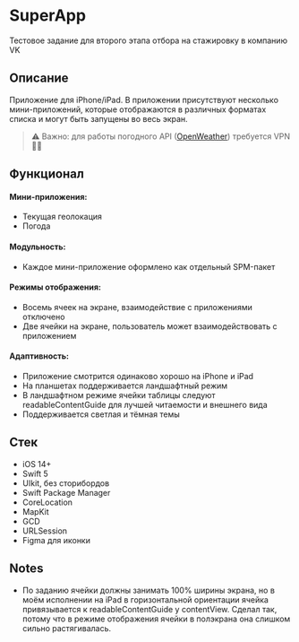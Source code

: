 #  SuperApp
Тестовое задание для второго этапа отбора на стажировку в компанию VK
## Описание
Приложение для iPhone/iPad. В приложении присутствуют несколько мини-приложений, которые отображаются в различных форматах списка и могут быть запущены во весь экран.
>⚠️ Важно: для работы погодного API ([OpenWeather](https://openweathermap.org/current "Перейти к документации")) требуется VPN 🤷‍♂️
## Функционал
#### Мини-приложения:
- Текущая геолокация
- Погода
#### Модульность:
- Каждое мини-приложение оформлено как отдельный SPM-пакет
#### Режимы отображения:
- Восемь ячеек на экране, взаимодействие с приложениями отключено
- Две ячейки на экране, пользователь может взаимодействовать с приложением
#### Адаптивность:
- Приложение смотрится одинаково хорошо на iPhone и iPad
- На планшетах поддерживается ландшафтный режим
- В ландшафтном режиме ячейки таблицы следуют readableContentGuide для лучшей читаемости и внешнего вида
- Поддерживается светлая и тёмная темы
## Стек
- iOS 14+
- Swift 5
- UIkit, без сторибордов
- Swift Package Manager
- CoreLocation
- MapKit
- GCD
- URLSession
- Figma для иконки
## Notes
- По заданию ячейки должны занимать 100% ширины экрана, но в моём исполнении на iPad в горизонтальной ориентации ячейка привязывается к readableContentGuide у contentView. Сделал так, потому что в режиме отображения ячейки в полэкрана она слишком сильно растягивалась.
